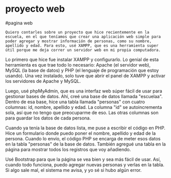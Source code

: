 # proyecto web 
  #pagina web

    Quiero contarles sobre un proyecto que hice recientemente en la escuela, en el que teníamos que crear una aplicación web simple para poder agregar y mostrar información de personas, como su nombre, apellido y edad. Para esto, usé XAMPP, que es una herramienta super útil porque me deja correr un servidor web en mi propia computadora.

Lo primero que hice fue instalar XAMPP y configurarlo. Lo genial de esta herramienta es que trae todo lo necesario: Apache (el servidor web), MySQL (la base de datos) y PHP (el lenguaje de programación que estoy usando). Una vez instalado, solo tuve que abrir el panel de XAMPP y activar los servidores de Apache y MySQL.

Luego, usé phpMyAdmin, que es una interfaz web súper fácil de usar para gestionar bases de datos. Ahí, creé una base de datos llamada "escuelaa". Dentro de esa base, hice una tabla llamada "personas" con cuatro columnas: id, nombre, apellido y edad. La columna "id" se autoincrementa sola, así que no tengo que preocuparme de eso. Las otras columnas son para guardar los datos de cada persona.

Cuando ya tenía la base de datos lista, me puse a escribir el código en PHP. Hice un formulario donde puedo poner el nombre, apellido y edad de la persona. Cuando lo envío, el código PHP se encarga de meter esos datos en la tabla "personas" de la base de datos. También agregué una tabla en la página para mostrar todos los registros que voy añadiendo.

Usé Bootstrap para que la página se vea bien y sea más fácil de usar. Así, cuando todo funciona, puedo agregar nuevas personas y verlas en la tabla. Si algo sale mal, el sistema me avisa, y yo sé si hubo algún error.
